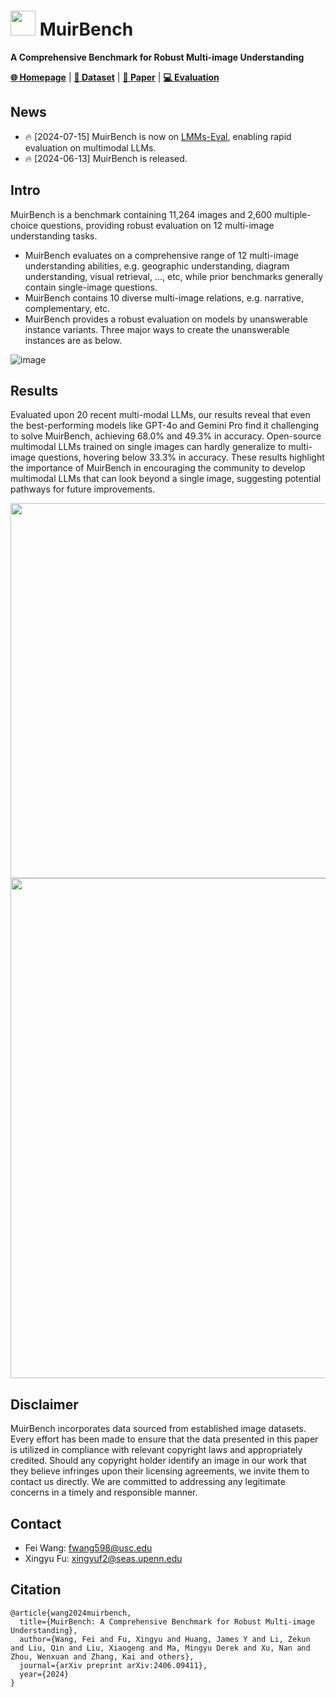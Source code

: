 # <img src="https://github.com/muirbench/MuirBench/assets/19998174/98f0acd3-58aa-46d7-85c0-656ee10d13f7" width="40" /> MuirBench

**A Comprehensive Benchmark for Robust Multi-image Understanding**

[**🌐 Homepage**](https://muirbench.github.io/) | [**🤗 Dataset**](https://huggingface.co/datasets/MUIRBENCH/MUIRBENCH) | [**📖 Paper**](https://arxiv.org/abs/2406.09411) | [**💻 Evaluation**](https://github.com/muirbench/MuirBench) 

## News

* 🔥 [2024-07-15] MuirBench is now on [LMMs-Eval](https://github.com/EvolvingLMMs-Lab/lmms-eval), enabling rapid evaluation on multimodal LLMs.
* 🔥 [2024-06-13] MuirBench is released.

## Intro

MuirBench is a benchmark containing 11,264 images and 2,600 multiple-choice questions, providing robust evaluation on 12 multi-image understanding tasks.

* MuirBench evaluates on a comprehensive range of 12 multi-image understanding abilities, e.g. geographic understanding, diagram understanding, visual retrieval, ..., etc, while prior benchmarks generally contain single-image questions.
* MuirBench contains 10 diverse multi-image relations, e.g. narrative, complementary, etc.
* MuirBench provides a robust evaluation on models by unanswerable instance variants. Three major ways to create the unanswerable instances are as below.

![image](https://github.com/muirbench/MuirBench/assets/19998174/77575d52-a088-47ae-a594-8e294a1ff089)


## Results

Evaluated upon 20 recent multi-modal LLMs, our results reveal that even the best-performing models like GPT-4o and Gemini Pro find it challenging to solve MuirBench, achieving 68.0% and 49.3% in accuracy. Open-source multimodal LLMs trained on single images can hardly generalize to multi-image questions, hovering below 33.3% in accuracy. These results highlight the importance of MuirBench in encouraging the community to develop multimodal LLMs that can look beyond a single image, suggesting potential pathways for future improvements.

<img src="https://cdn-uploads.huggingface.co/production/uploads/652d9db6442fb6963b778295/Os7vmHXbyuGhbGQHa4apR.png" width="600" />

<img src="https://cdn-uploads.huggingface.co/production/uploads/652d9db6442fb6963b778295/IbksaTwSf7F316Uv7qD8e.png" width="800" />

## Disclaimer
MuirBench incorporates data sourced from established image datasets. Every effort has been made to ensure that the data presented in this paper is utilized in compliance with relevant copyright laws and appropriately credited. Should any copyright holder identify an image in our work that they believe infringes upon their licensing agreements, we invite them to contact us directly. We are committed to addressing any legitimate concerns in a timely and responsible manner.

## Contact

* Fei Wang: fwang598@usc.edu
* Xingyu Fu: xingyuf2@seas.upenn.edu

## Citation
```
@article{wang2024muirbench,
  title={MuirBench: A Comprehensive Benchmark for Robust Multi-image Understanding},
  author={Wang, Fei and Fu, Xingyu and Huang, James Y and Li, Zekun and Liu, Qin and Liu, Xiaogeng and Ma, Mingyu Derek and Xu, Nan and Zhou, Wenxuan and Zhang, Kai and others},
  journal={arXiv preprint arXiv:2406.09411},
  year={2024}
}
```
